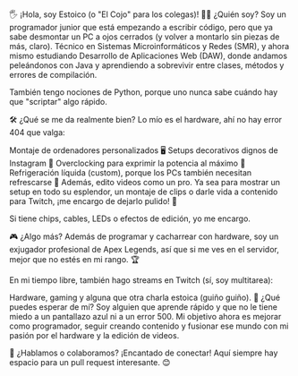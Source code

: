 🖐️ ¡Hola, soy Estoico (o "El Cojo" para los colegas)!
👨‍💻 ¿Quién soy?
Soy un programador junior que está empezando a escribir código, pero que ya sabe desmontar un PC a ojos cerrados (y volver a montarlo sin piezas de más, claro). Técnico en Sistemas Microinformáticos y Redes (SMR), y ahora mismo estudiando Desarrollo de Aplicaciones Web (DAW), donde andamos peleándonos con Java y aprendiendo a sobrevivir entre clases, métodos y errores de compilación.

También tengo nociones de Python, porque uno nunca sabe cuándo hay que "scriptar" algo rápido.

🛠️ ¿Qué se me da realmente bien?
Lo mío es el hardware, ahí no hay error 404 que valga:

Montaje de ordenadores personalizados 🖥️
Setups decorativos dignos de Instagram 🌟
Overclocking para exprimir la potencia al máximo 🚀
Refrigeración líquida (custom), porque los PCs también necesitan refrescarse 🧊
Además, edito videos como un pro. Ya sea para mostrar un setup en todo su esplendor, un montaje de clips o darle vida a contenido para Twitch, ¡me encargo de dejarlo pulido! 🎥

Si tiene chips, cables, LEDs o efectos de edición, yo me encargo.

🎮 ¿Algo más?
Además de programar y cacharrear con hardware, soy un exjugador profesional de Apex Legends, así que si me ves en el servidor, mejor que no estés en mi rango. 🏆

En mi tiempo libre, también hago streams en Twitch (sí, soy multitarea):

Hardware, gaming y alguna que otra charla estoica (guiño guiño).
🚀 ¿Qué puedes esperar de mí?
Soy alguien que aprende rápido y que no le tiene miedo a un pantallazo azul ni a un error 500. Mi objetivo ahora es mejorar como programador, seguir creando contenido y fusionar ese mundo con mi pasión por el hardware y la edición de videos.

🔧 ¿Hablamos o colaboramos?
¡Encantado de conectar! Aquí siempre hay espacio para un pull request interesante. 😊
